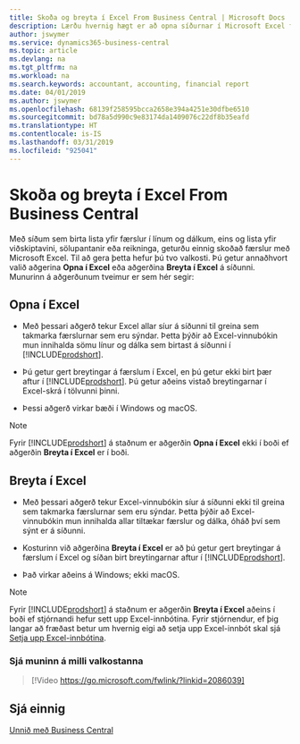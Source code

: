 ```yaml
---
title: Skoða og breyta í Excel From Business Central | Microsoft Docs
description: Lærðu hvernig hægt er að opna síðurnar í Microsoft Excel frá Business Central til að fá betri gagnagreiningar.
author: jswymer
ms.service: dynamics365-business-central
ms.topic: article
ms.devlang: na
ms.tgt_pltfrm: na
ms.workload: na
ms.search.keywords: accountant, accounting, financial report
ms.date: 04/01/2019
ms.author: jswymer
ms.openlocfilehash: 68139f258595bcca2658e394a4251e30dfbe6510
ms.sourcegitcommit: bd78a5d990c9e83174da1409076c22df8b35eafd
ms.translationtype: HT
ms.contentlocale: is-IS
ms.lasthandoff: 03/31/2019
ms.locfileid: "925041"
---
```

# <a name="viewing-and-editing-in-excel-from-business-central"></a>Skoða og breyta í Excel From Business Central 

Með síðum sem birta lista yfir færslur í línum og dálkum, eins og lista yfir viðskiptavini, sölupantanir eða reikninga, geturðu einnig skoðað færslur með Microsoft Excel. Til að gera þetta hefur þú tvo valkosti. Þú getur annaðhvort valið aðgerina **Opna í Excel** eða aðgerðina **Breyta í Excel** á síðunni. Munurinn á aðgerðunum tveimur er sem hér segir:  

## <a name="open-in-excel"></a>Opna í Excel

-    Með þessari aðgerð tekur Excel allar síur á síðunni til greina sem takmarka færslurnar sem eru sýndar. Þetta þýðir að Excel-vinnubókin mun innihalda sömu línur og dálka sem birtast á síðunni í [!INCLUDE[prodshort](includes/prodshort.md)].

-    Þú getur gert breytingar á færslum í Excel, en þú getur ekki birt þær aftur í [!INCLUDE[prodshort](includes/prodshort.md)]. Þú getur aðeins vistað breytingarnar í Excel-skrá í tölvunni þinni. 

-    Þessi aðgerð virkar bæði í Windows og macOS. 

>[!NOTE]
>Fyrir [!INCLUDE[prodshort](includes/prodshort.md)] á staðnum er aðgerðin **Opna í Excel** ekki í boði ef aðgerðin **Breyta í Excel** er í boði.

## <a name="edit-in-excel"></a>Breyta í Excel

-    Með þessari aðgerð tekur Excel-vinnubókin síur á síðunni ekki til greina sem takmarka færslurnar sem eru sýndar. Þetta þýðir að Excel-vinnubókin mun innihalda allar tiltækar færslur og dálka, óháð því sem sýnt er á síðunni. 

-    Kosturinn við aðgerðina **Breyta í Excel** er að þú getur gert breytingar á færslum í Excel og síðan birt breytingarnar aftur í [!INCLUDE[prodshort](includes/prodshort.md)].

-    Það virkar aðeins á Windows; ekki macOS.

>[!NOTE]
>Fyrir [!INCLUDE[prodshort](includes/prodshort.md)] á staðnum er aðgerðin **Breyta í Excel** aðeins í boði ef stjórnandi hefur sett upp Excel-innbótina. Fyrir stjórnendur, ef þig langar að fræðast betur um hvernig eigi að setja upp Excel-innbót skal sjá [Setja upp Excel-innbótina](https://docs.microsoft.com/en-us/dynamics365/business-central/dev-itpro/administration/configuring-excel-addin).

### <a name="see-the-differences-between-the-options"></a>Sjá muninn á milli valkostanna 
> [!Video https://go.microsoft.com/fwlink/?linkid=2086039]

## <a name="see-also"></a>Sjá einnig
[Unnið með Business Central](ui-work-product.md)  
